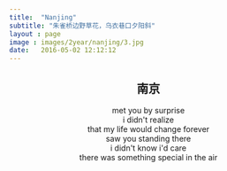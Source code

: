 ```yaml
---
title:  "Nanjing"
subtitle: "朱雀桥边野草花，乌衣巷口夕阳斜"
layout : page
image : images/2year/nanjing/3.jpg
date:   2016-05-02 12:12:12
---
```

<section id="work" class="main style3 primary">
<div class="content">
		<header>
			<h2>南京</h2>
			<p>met you by surprise<br>
				i didn't realize<br>
				that my life would change forever<br>
				saw you standing there<br>
				i didn't know i'd care<br>
				there was something special in the air<br>
			</p>
		</header>
		<div class="gallery">
			<article class="from-left">
				<a href="/images/2year/nanjing/1.jpg" class="image fit"><img src="/images/2year/nanjing/1.jpg" title="绿茵下的路人" alt="" /></a>
			</article>
			<article class="from-right">
				<a href="/images/2year/nanjing/2.jpg" class="image fit"><img src="/images/2year/nanjing/2.jpg" title="戒赌少年" alt="" /></a>
			</article>
			<article class="from-left">
				<a href="/images/2year/nanjing/3.jpg" class="image fit"><img src="/images/2year/nanjing/3.jpg" title="完美路人" alt="" /></a>
			</article>
			<article class="from-right">
				<a href="/images/2year/nanjing/4.jpg" class="image fit"><img src="/images/2year/nanjing/4.jpg" title="两个傻" alt="" /></a>
			</article>
			<article class="from-left">
				<a href="/images/2year/nanjing/5.jpg" class="image fit"><img src="/images/2year/nanjing/5.jpg" title="两个傻" alt="" /></a>
			</article>
			<article class="from-right">
				<a href="/images/2year/nanjing/6.jpg" class="image fit"><img src="/images/2year/nanjing/6.jpg" title="花与美女" alt="" /></a>
			</article>
			<article class="from-left">
				<a href="/images/2year/nanjing/7.jpg" class="image fit"><img src="/images/2year/nanjing/7.jpg" title="带我走系列" alt="" /></a>
			</article>
			<article class="from-right">
				<a href="/images/2year/nanjing/8.jpg" class="image fit"><img src="/images/2year/nanjing/8.jpg" title="这个手么真的是，哈哈" alt="" /></a>
			</article>
			<article class="from-left">
				<a href="/images/2year/nanjing/9.jpg" class="image fit"><img src="/images/2year/nanjing/9.jpg" title="~~" alt="" /></a>
			</article>
			<article class="from-right">
				<a href="/images/2year/nanjing/10.jpg" class="image fit"><img src="/images/2year/nanjing/10.jpg" title="回头" alt="" /></a>
			</article>
			<article class="from-left">
				<a href="/images/2year/nanjing/11.jpg" class="image fit"><img src="/images/2year/nanjing/11.jpg" title="一个安静的女子" alt="" /></a>
			</article>
			<article class="from-right">
				<a href="/images/2year/nanjing/12.jpg" class="image fit"><img src="/images/2year/nanjing/12.jpg" title="冷风 清晨" alt="" /></a>
			</article>
			<article class="from-left">
				<a href="/images/2year/nanjing/13.jpg" class="image fit"><img src="/images/2year/nanjing/13.jpg" title="欧耶" alt="" /></a>
			</article>
			<article class="from-right">
				<a href="/images/2year/nanjing/14.jpg" class="image fit"><img src="/images/2year/nanjing/14.jpg" title="高兴" alt="" /></a>
			</article>
			<article class="from-left">
				<a href="/images/2year/nanjing/15.jpg" class="image fit"><img src="/images/2year/nanjing/15.jpg" title="带我走系列" alt="" /></a>
			</article>
		</div>
</div>
</section>